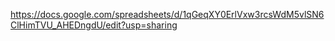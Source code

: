 https://docs.google.com/spreadsheets/d/1qGeqXY0ErlVxw3rcsWdM5vlSN6ClHimTVU_AHEDngdU/edit?usp=sharing

